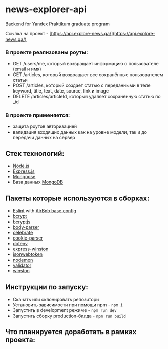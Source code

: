 # news-explorer-api
Backend for Yandex Praktikum graduate program

Ссылка на проект - [https://api.explore-news.ga/](https://api.explore-news.ga/)

### В проекте реализованы роуты: 
- GET /users/me, который возвращает информацию о пользователе (email и имя)
- GET /articles, который возвращает все сохранённые пользователем статьи
- POST /articles, который создает статью с переданными в теле keyword, title, text, date, source, link и image
- DELETE /articles/articleId, который удаляет сохранённую статью  по _id

### В проекте применяется:
- защита роутов авторизацией
- валидация входящих данных как на уровне модели, так и до передачи данных на сервер

## Стек технологий:
- [Node.js](https://nodejs.org/en/)
- [Express.js](https://expressjs.com/ru/)
- [Mongoose](https://mongoosejs.com/)
- База данных [MongoDB](https://www.mongodb.com/)

## Пакеты которые используются в сборках:
- [Eslint](https://www.npmjs.com/package/eslint) with [AirBnb base config](https://www.npmjs.com/package/eslint-config-airbnb-base)
- [bcrypt](https://www.npmjs.com/package/bcrypt)
- [bcryptjs](https://www.npmjs.com/package/bcryptjs)
- [body-parser](https://www.npmjs.com/package/body-parser)
- [celebrate](https://www.npmjs.com/package/celebrate)
- [cookie-parser](https://www.npmjs.com/package/cookie-parser)
- [dotenv](https://www.npmjs.com/package/dotenv)
- [express-winston](https://www.npmjs.com/package/express-winston)
- [jsonwebtoken](https://www.npmjs.com/package/jsonwebtoken)
- [nodemon](https://www.npmjs.com/package/nodemon)
- [validator](https://www.npmjs.com/package/validator)
- [winston](https://www.npmjs.com/package/winston)

## Инструкции по запуску:
- Скачать или склонировать репозитори
- Установить зависимости при помощи npm - `npm i`
- Запустить в development режиме - `npm run dev`
- Запустить сборку production-билда - `npm run build`

## Что планируется доработать в рамках проекта:

